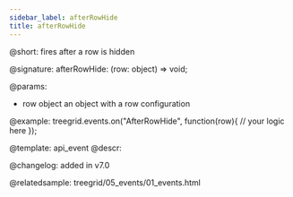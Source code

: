 ```yaml
---
sidebar_label: afterRowHide
title: afterRowHide
---          
```


@short: fires after a row is hidden

@signature: afterRowHide: (row: object) => void;

@params: 
- row   object  an object with a row configuration

@example:
treegrid.events.on("AfterRowHide", function(row){
    // your logic here
});


@template: api_event
@descr:

@changelog: added in v7.0

@relatedsample: treegrid/05_events/01_events.html


